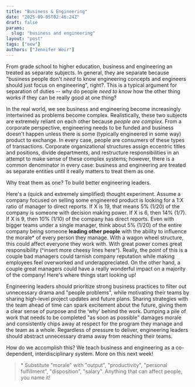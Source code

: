 ```yaml
---
title: "Business & Engineering"
date: "2025-09-05T02:46:24Z"
draft: false
params:
  slug: "business and engineering"
layout: "post"
tags: ["new"]
authors: ["Jennifer Weir"]
---
```


From grade school to higher education, business and engineering an treated as separate subjects. In general, they are separate because "business people don't *need* to know engineering concepts and engineers should just focus on engineering", right?. This is a typical argument for separation of duties -- why do people *need to know* how the other thing works if they can be really good at one thing?

In the real world, we see business and engineering become increasingly intertwined as problems become complex. Realistically, these two subjects are extremely reliant on each other because *people are complex*. From a corporate perspective, engineering needs to be funded and business doesn't happen unless there is some (typically engineered in some way) product to exchange. In every case, people are consumers of these types of transactions. Corporate organizational structures assign eccentric titles and positions, divide departments, and restructure responsibilities in an attempt to make sense of these complex systems; however, there is a common denominator in every case: business and engineering are treated as separate entities until it really matters to treat them as one.

Why treat them as one? To build better engineering leaders.

Here's a (quick and extremely simplified) thought experiment. Assume a company focused on selling some engineered product is looking for a 1:X ratio of manager to direct reports. If X is 19, that means 5% (1/20) of the company is someone with decision making power. If X is 6, then 14% (1/7). If X is 9, then 10% (1/10) of the company has direct reports. Even with bigger teams under a single manager, think about 5% (1/20) of the entire company being someone **leading other people** with the ability to influence the morale* of every person they manage. With a wagon wheel structure, this could affect everyone they work with. With great power comes great responsibility (^insert more cheesy lines here^). Really, the point of this is a couple bad managers could tarnish company reputation while making employees feel overworked and underappreciated. On the other hand, a couple great managers could have a really wonderful impact on a majority of the company! Here's where things start looking up!

Engineering leaders should prioritize strong business practices to filter out unnecessary drama and "people problems", while motivating their teams by sharing high-level project updates and future plans. Sharing strategies with the team ahead of time can spark excitement about the future, giving them a clear sense of purpose and the ‘why’ behind the work. Dumping a pile of work that needs to be completed "as soon as possible" damages morale and consistently chips away at respect for the program they manage and the team as a whole. Regardless of pressure to deliver, engineering leaders should abstract unnecessary drama away from reaching their teams.

How do we accomplish this? We teach business and engineering as a co-dependent, interdisciplinary system. More on this next week!

> \* Substitute "morale" with "output", "productivity", "personal fulfillment", "disposition", "salary". Anything that can affect people, you name it!
